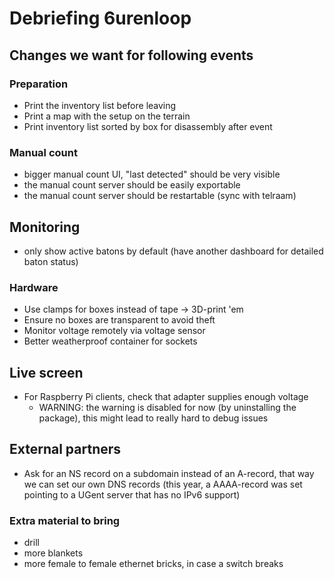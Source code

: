 # Debriefing 6urenloop

## Changes we want for following events


### Preparation

- Print the inventory list before leaving
- Print a map with the setup on the terrain
- Print inventory list sorted by box for disassembly after event


### Manual count

- bigger manual count UI, "last detected" should be very visible
- the manual count server should be easily exportable
- the manual count server should be restartable (sync with telraam)

## Monitoring

- only show active batons by default (have another dashboard for detailed baton status)

### Hardware

- Use clamps for boxes instead of tape -> 3D-print 'em
- Ensure no boxes are transparent to avoid theft
- Monitor voltage remotely via voltage sensor
- Better weatherproof container for sockets

## Live screen

- For Raspberry Pi clients, check that adapter supplies enough voltage
    - WARNING: the warning is disabled for now (by uninstalling the package), this might lead to really hard to debug issues

## External partners

- Ask for an NS record on a subdomain instead of an A-record, that way we can set our own DNS records (this year, a AAAA-record was set pointing to a UGent server that has no IPv6 support)


### Extra material to bring

- drill
- more blankets
- more female to female ethernet bricks, in case a switch breaks
